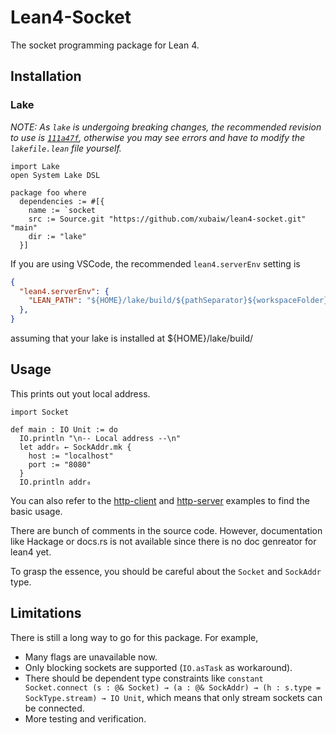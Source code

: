 # Lean4-Socket

The socket programming package for Lean 4.

## Installation

### Lake

*NOTE: As `lake` is undergoing breaking changes, the recommended revision to use is [`111a47f`](https://github.com/leanprover/lake/commit/111a47f8964088aa452aa0fcdd0c1d88562cca68), otherwise you may see errors and have to modify the `lakefile.lean` file yourself.*

```lean
import Lake
open System Lake DSL

package foo where
  dependencies := #[{
    name := `socket
    src := Source.git "https://github.com/xubaiw/lean4-socket.git" "main"
    dir := "lake"
  }]
```

If you are using VSCode, the recommended `lean4.serverEnv` setting is

```json
{
  "lean4.serverEnv": {
    "LEAN_PATH": "${HOME}/lake/build/${pathSeparator}${workspaceFolder}/build/"
  },
}
```

assuming that your lake is installed at ${HOME}/lake/build/

## Usage

This prints out yout local address.

```lean 
import Socket

def main : IO Unit := do
  IO.println "\n-- Local address --\n"
  let addr₀ ← SockAddr.mk {
    host := "localhost"
    port := "8080"
  }
  IO.println addr₀
```

You can also refer to the [http-client](./examples/http-client) and [http-server](./examples/http-server) examples to find the basic usage.

There are bunch of comments in the source code. However, documentation like Hackage or docs.rs is not available since there is no doc genreator for lean4 yet.

To grasp the essence, you should be careful about the `Socket` and `SockAddr` type. 

## Limitations

There is still a long way to go for this package. For example, 

- Many flags are unavailable now.
- Only blocking sockets are supported (`IO.asTask` as workaround). 
- There should be dependent type constraints like `constant Socket.connect (s : @& Socket) → (a : @& SockAddr) → (h : s.type = SockType.stream) → IO Unit`, which means that only stream sockets can be connected.
- More testing and verification.
